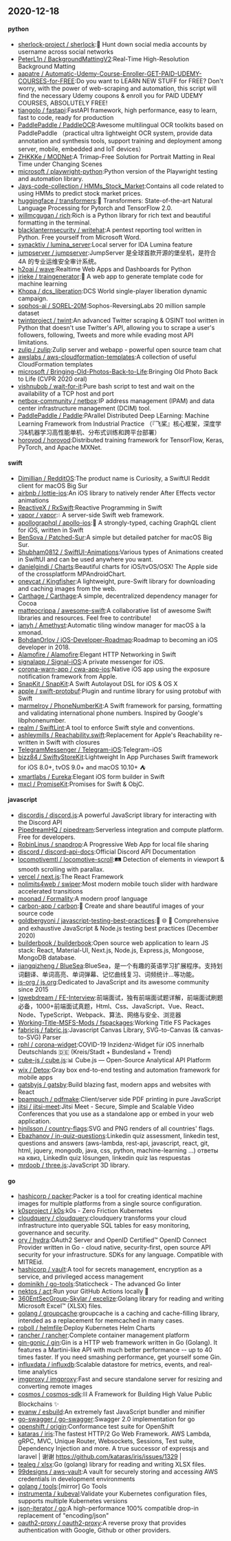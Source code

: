 ## 2020-12-18

#### python
* [sherlock-project / sherlock](https://github.com/sherlock-project/sherlock):🔎
Hunt down social media accounts by username across social networks
* [PeterL1n / BackgroundMattingV2](https://github.com/PeterL1n/BackgroundMattingV2):Real-Time High-Resolution Background Matting
* [aapatre / Automatic-Udemy-Course-Enroller-GET-PAID-UDEMY-COURSES-for-FREE](https://github.com/aapatre/Automatic-Udemy-Course-Enroller-GET-PAID-UDEMY-COURSES-for-FREE):Do you want to LEARN NEW STUFF for FREE? Don't worry, with the power of web-scraping and automation, this script will find the necessary Udemy coupons & enroll you for PAID UDEMY COURSES, ABSOLUTELY FREE!
* [tiangolo / fastapi](https://github.com/tiangolo/fastapi):FastAPI framework, high performance, easy to learn, fast to code, ready for production
* [PaddlePaddle / PaddleOCR](https://github.com/PaddlePaddle/PaddleOCR):Awesome multilingual OCR toolkits based on PaddlePaddle （practical ultra lightweight OCR system, provide data annotation and synthesis tools, support training and deployment among server, mobile, embedded and IoT devices）
* [ZHKKKe / MODNet](https://github.com/ZHKKKe/MODNet):A Trimap-Free Solution for Portrait Matting in Real Time under Changing Scenes
* [microsoft / playwright-python](https://github.com/microsoft/playwright-python):Python version of the Playwright testing and automation library.
* [Jays-code-collection / HMMs_Stock_Market](https://github.com/Jays-code-collection/HMMs_Stock_Market):Contains all code related to using HMMs to predict stock market prices.
* [huggingface / transformers](https://github.com/huggingface/transformers):🤗
Transformers: State-of-the-art Natural Language Processing for Pytorch and TensorFlow 2.0.
* [willmcgugan / rich](https://github.com/willmcgugan/rich):Rich is a Python library for rich text and beautiful formatting in the terminal.
* [blacklanternsecurity / writehat](https://github.com/blacklanternsecurity/writehat):A pentest reporting tool written in Python. Free yourself from Microsoft Word.
* [synacktiv / lumina_server](https://github.com/synacktiv/lumina_server):Local server for IDA Lumina feature
* [jumpserver / jumpserver](https://github.com/jumpserver/jumpserver):JumpServer 是全球首款开源的堡垒机，是符合 4A 的专业运维安全审计系统。
* [h2oai / wave](https://github.com/h2oai/wave):Realtime Web Apps and Dashboards for Python
* [jrieke / traingenerator](https://github.com/jrieke/traingenerator):🧙
A web app to generate template code for machine learning
* [Khopa / dcs_liberation](https://github.com/Khopa/dcs_liberation):DCS World single-player liberation dynamic campaign.
* [sophos-ai / SOREL-20M](https://github.com/sophos-ai/SOREL-20M):Sophos-ReversingLabs 20 million sample dataset
* [twintproject / twint](https://github.com/twintproject/twint):An advanced Twitter scraping & OSINT tool written in Python that doesn't use Twitter's API, allowing you to scrape a user's followers, following, Tweets and more while evading most API limitations.
* [zulip / zulip](https://github.com/zulip/zulip):Zulip server and webapp - powerful open source team chat
* [awslabs / aws-cloudformation-templates](https://github.com/awslabs/aws-cloudformation-templates):A collection of useful CloudFormation templates
* [microsoft / Bringing-Old-Photos-Back-to-Life](https://github.com/microsoft/Bringing-Old-Photos-Back-to-Life):Bringing Old Photo Back to Life (CVPR 2020 oral)
* [vishnubob / wait-for-it](https://github.com/vishnubob/wait-for-it):Pure bash script to test and wait on the availability of a TCP host and port
* [netbox-community / netbox](https://github.com/netbox-community/netbox):IP address management (IPAM) and data center infrastructure management (DCIM) tool.
* [PaddlePaddle / Paddle](https://github.com/PaddlePaddle/Paddle):PArallel Distributed Deep LEarning: Machine Learning Framework from Industrial Practice （『飞桨』核心框架，深度学习&机器学习高性能单机、分布式训练和跨平台部署）
* [horovod / horovod](https://github.com/horovod/horovod):Distributed training framework for TensorFlow, Keras, PyTorch, and Apache MXNet.

#### swift
* [Dimillian / RedditOS](https://github.com/Dimillian/RedditOS):The product name is Curiosity, a SwiftUI Reddit client for macOS Big Sur
* [airbnb / lottie-ios](https://github.com/airbnb/lottie-ios):An iOS library to natively render After Effects vector animations
* [ReactiveX / RxSwift](https://github.com/ReactiveX/RxSwift):Reactive Programming in Swift
* [vapor / vapor](https://github.com/vapor/vapor):💧
A server-side Swift web framework.
* [apollographql / apollo-ios](https://github.com/apollographql/apollo-ios):📱
A strongly-typed, caching GraphQL client for iOS, written in Swift
* [BenSova / Patched-Sur](https://github.com/BenSova/Patched-Sur):A simple but detailed patcher for macOS Big Sur.
* [Shubham0812 / SwiftUI-Animations](https://github.com/Shubham0812/SwiftUI-Animations):Various types of Animations created in SwiftUI and can be used anywhere you want.
* [danielgindi / Charts](https://github.com/danielgindi/Charts):Beautiful charts for iOS/tvOS/OSX! The Apple side of the crossplatform MPAndroidChart.
* [onevcat / Kingfisher](https://github.com/onevcat/Kingfisher):A lightweight, pure-Swift library for downloading and caching images from the web.
* [Carthage / Carthage](https://github.com/Carthage/Carthage):A simple, decentralized dependency manager for Cocoa
* [matteocrippa / awesome-swift](https://github.com/matteocrippa/awesome-swift):A collaborative list of awesome Swift libraries and resources. Feel free to contribute!
* [ianyh / Amethyst](https://github.com/ianyh/Amethyst):Automatic tiling window manager for macOS à la xmonad.
* [BohdanOrlov / iOS-Developer-Roadmap](https://github.com/BohdanOrlov/iOS-Developer-Roadmap):Roadmap to becoming an iOS developer in 2018.
* [Alamofire / Alamofire](https://github.com/Alamofire/Alamofire):Elegant HTTP Networking in Swift
* [signalapp / Signal-iOS](https://github.com/signalapp/Signal-iOS):A private messenger for iOS.
* [corona-warn-app / cwa-app-ios](https://github.com/corona-warn-app/cwa-app-ios):Native iOS app using the exposure notification framework from Apple.
* [SnapKit / SnapKit](https://github.com/SnapKit/SnapKit):A Swift Autolayout DSL for iOS & OS X
* [apple / swift-protobuf](https://github.com/apple/swift-protobuf):Plugin and runtime library for using protobuf with Swift
* [marmelroy / PhoneNumberKit](https://github.com/marmelroy/PhoneNumberKit):A Swift framework for parsing, formatting and validating international phone numbers. Inspired by Google's libphonenumber.
* [realm / SwiftLint](https://github.com/realm/SwiftLint):A tool to enforce Swift style and conventions.
* [ashleymills / Reachability.swift](https://github.com/ashleymills/Reachability.swift):Replacement for Apple's Reachability re-written in Swift with closures
* [TelegramMessenger / Telegram-iOS](https://github.com/TelegramMessenger/Telegram-iOS):Telegram-iOS
* [bizz84 / SwiftyStoreKit](https://github.com/bizz84/SwiftyStoreKit):Lightweight In App Purchases Swift framework for iOS 8.0+, tvOS 9.0+ and macOS 10.10+
⛺
* [xmartlabs / Eureka](https://github.com/xmartlabs/Eureka):Elegant iOS form builder in Swift
* [mxcl / PromiseKit](https://github.com/mxcl/PromiseKit):Promises for Swift & ObjC.

#### javascript
* [discordjs / discord.js](https://github.com/discordjs/discord.js):A powerful JavaScript library for interacting with the Discord API
* [PipedreamHQ / pipedream](https://github.com/PipedreamHQ/pipedream):Serverless integration and compute platform. Free for developers.
* [RobinLinus / snapdrop](https://github.com/RobinLinus/snapdrop):A Progressive Web App for local file sharing
* [discord / discord-api-docs](https://github.com/discord/discord-api-docs):Official Discord API Documentation
* [locomotivemtl / locomotive-scroll](https://github.com/locomotivemtl/locomotive-scroll):🛤
Detection of elements in viewport & smooth scrolling with parallax.
* [vercel / next.js](https://github.com/vercel/next.js):The React Framework
* [nolimits4web / swiper](https://github.com/nolimits4web/swiper):Most modern mobile touch slider with hardware accelerated transitions
* [moonad / Formality](https://github.com/moonad/Formality):A modern proof language
* [carbon-app / carbon](https://github.com/carbon-app/carbon):🖤
Create and share beautiful images of your source code
* [goldbergyoni / javascript-testing-best-practices](https://github.com/goldbergyoni/javascript-testing-best-practices):📗
🌐
🚢
Comprehensive and exhaustive JavaScript & Node.js testing best practices (December 2020)
* [builderbook / builderbook](https://github.com/builderbook/builderbook):Open source web application to learn JS stack: React, Material-UI, Next.js, Node.js, Express.js, Mongoose, MongoDB database.
* [jiangqizheng / BlueSea](https://github.com/jiangqizheng/BlueSea):BlueSea，是一个有趣的英语学习扩展程序。支持划词翻译、单词高亮、单词弹幕、记忆曲线复习、词频统计...等功能。
* [js-org / js.org](https://github.com/js-org/js.org):Dedicated to JavaScript and its awesome community since 2015
* [lgwebdream / FE-Interview](https://github.com/lgwebdream/FE-Interview):前端面试，独有前端面试题详解，前端面试刷题必备，1000+前端面试真题，Html、Css、JavaScript、Vue、React、Node、TypeScript、Webpack、算法、网络与安全、浏览器
* [Working-Title-MSFS-Mods / fspackages](https://github.com/Working-Title-MSFS-Mods/fspackages):Working Title FS Packages
* [fabricjs / fabric.js](https://github.com/fabricjs/fabric.js):Javascript Canvas Library, SVG-to-Canvas (& canvas-to-SVG) Parser
* [rphl / corona-widget](https://github.com/rphl/corona-widget):COVID-19 Inzidenz-Widget für iOS innerhalb Deutschlands
🇩🇪
(Kreis/Stadt + Bundesland + Trend)
* [cube-js / cube.js](https://github.com/cube-js/cube.js):📊
Cube.js — Open-Source Analytical API Platform
* [wix / Detox](https://github.com/wix/Detox):Gray box end-to-end testing and automation framework for mobile apps
* [gatsbyjs / gatsby](https://github.com/gatsbyjs/gatsby):Build blazing fast, modern apps and websites with React
* [bpampuch / pdfmake](https://github.com/bpampuch/pdfmake):Client/server side PDF printing in pure JavaScript
* [jitsi / jitsi-meet](https://github.com/jitsi/jitsi-meet):Jitsi Meet - Secure, Simple and Scalable Video Conferences that you use as a standalone app or embed in your web application.
* [hjnilsson / country-flags](https://github.com/hjnilsson/country-flags):SVG and PNG renders of all countries' flags.
* [Ebazhanov / in-quiz-questions](https://github.com/Ebazhanov/in-quiz-questions):Linkedin quiz assessment, linkedin test, questions and answers (aws-lambda, rest-api, javascript, react, git, html, jquery, mongodb, java, css, python, machine-learning ...) ответы на квиз, LinkedIn quiz lösungen, linkedin quiz las respuestas
* [mrdoob / three.js](https://github.com/mrdoob/three.js):JavaScript 3D library.

#### go
* [hashicorp / packer](https://github.com/hashicorp/packer):Packer is a tool for creating identical machine images for multiple platforms from a single source configuration.
* [k0sproject / k0s](https://github.com/k0sproject/k0s):k0s - Zero Friction Kubernetes
* [cloudquery / cloudquery](https://github.com/cloudquery/cloudquery):cloudquery transforms your cloud infrastructure into queryable SQL tables for easy monitoring, governance and security.
* [ory / hydra](https://github.com/ory/hydra):OAuth2 Server and OpenID Certified™ OpenID Connect Provider written in Go - cloud native, security-first, open source API security for your infrastructure. SDKs for any language. Compatible with MITREid.
* [hashicorp / vault](https://github.com/hashicorp/vault):A tool for secrets management, encryption as a service, and privileged access management
* [dominikh / go-tools](https://github.com/dominikh/go-tools):Staticcheck - The advanced Go linter
* [nektos / act](https://github.com/nektos/act):Run your GitHub Actions locally
🚀
* [360EntSecGroup-Skylar / excelize](https://github.com/360EntSecGroup-Skylar/excelize):Golang library for reading and writing Microsoft Excel™ (XLSX) files.
* [golang / groupcache](https://github.com/golang/groupcache):groupcache is a caching and cache-filling library, intended as a replacement for memcached in many cases.
* [roboll / helmfile](https://github.com/roboll/helmfile):Deploy Kubernetes Helm Charts
* [rancher / rancher](https://github.com/rancher/rancher):Complete container management platform
* [gin-gonic / gin](https://github.com/gin-gonic/gin):Gin is a HTTP web framework written in Go (Golang). It features a Martini-like API with much better performance -- up to 40 times faster. If you need smashing performance, get yourself some Gin.
* [influxdata / influxdb](https://github.com/influxdata/influxdb):Scalable datastore for metrics, events, and real-time analytics
* [imgproxy / imgproxy](https://github.com/imgproxy/imgproxy):Fast and secure standalone server for resizing and converting remote images
* [cosmos / cosmos-sdk](https://github.com/cosmos/cosmos-sdk):⛓️
A Framework for Building High Value Public Blockchains
✨
* [evanw / esbuild](https://github.com/evanw/esbuild):An extremely fast JavaScript bundler and minifier
* [go-swagger / go-swagger](https://github.com/go-swagger/go-swagger):Swagger 2.0 implementation for go
* [openshift / origin](https://github.com/openshift/origin):Conformance test suite for OpenShift
* [kataras / iris](https://github.com/kataras/iris):The fastest HTTP/2 Go Web Framework. AWS Lambda, gRPC, MVC, Unique Router, Websockets, Sessions, Test suite, Dependency Injection and more. A true successor of expressjs and laravel | 谢谢 https://github.com/kataras/iris/issues/1329 |
* [tealeg / xlsx](https://github.com/tealeg/xlsx):Go (golang) library for reading and writing XLSX files.
* [99designs / aws-vault](https://github.com/99designs/aws-vault):A vault for securely storing and accessing AWS credentials in development environments
* [golang / tools](https://github.com/golang/tools):[mirror] Go Tools
* [instrumenta / kubeval](https://github.com/instrumenta/kubeval):Validate your Kubernetes configuration files, supports multiple Kubernetes versions
* [json-iterator / go](https://github.com/json-iterator/go):A high-performance 100% compatible drop-in replacement of "encoding/json"
* [oauth2-proxy / oauth2-proxy](https://github.com/oauth2-proxy/oauth2-proxy):A reverse proxy that provides authentication with Google, Github or other providers.
